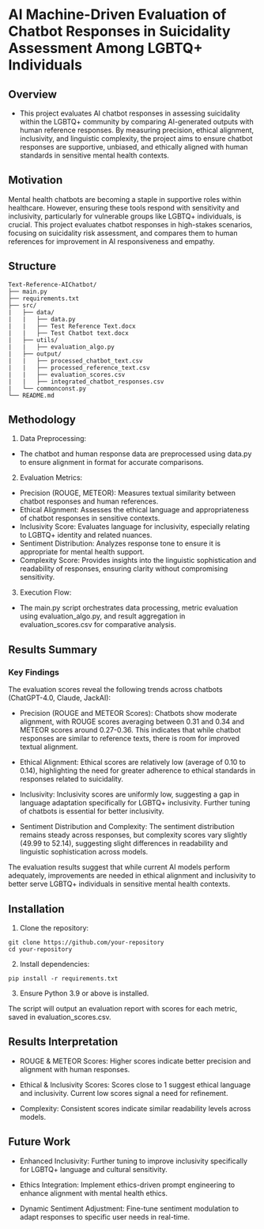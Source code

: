 # AI Machine-Driven Evaluation of Chatbot Responses in Suicidality Assessment Among LGBTQ+ Individuals

## Overview
- This project evaluates AI chatbot responses in assessing suicidality within the LGBTQ+ community by comparing AI-generated outputs with human reference responses. By measuring precision, ethical alignment, inclusivity, and linguistic complexity, the project aims to ensure chatbot responses are supportive, unbiased, and ethically aligned with human standards in sensitive mental health contexts.

## Motivation

Mental health chatbots are becoming a staple in supportive roles within healthcare. However, ensuring these tools respond with sensitivity and inclusivity, particularly for vulnerable groups like LGBTQ+ individuals, is crucial. This project evaluates chatbot responses in high-stakes scenarios, focusing on suicidality risk assessment, and compares them to human references for improvement in AI responsiveness and empathy.

## Structure
```
Text-Reference-AIChatbot/
├── main.py
├── requirements.txt
├── src/
|   ├── data/
|   |   ├── data.py
|   |   ├── Test Reference Text.docx
|   |   ├── Test Chatbot text.docx
|   ├── utils/
|   |   ├── evaluation_algo.py
|   ├── output/
|   |   ├── processed_chatbot_text.csv
|   |   ├── processed_reference_text.csv
|   |   ├── evaluation_scores.csv
|   |   ├── integrated_chatbot_responses.csv
|   └── commonconst.py
└── README.md
```

## Methodology
1. Data Preprocessing:
- The chatbot and human response data are preprocessed using data.py to ensure alignment in format for accurate comparisons.

2. Evaluation Metrics:
- Precision (ROUGE, METEOR): Measures textual similarity between chatbot responses and human references.
- Ethical Alignment: Assesses the ethical language and appropriateness of chatbot responses in sensitive contexts.
- Inclusivity Score: Evaluates language for inclusivity, especially relating to LGBTQ+ identity and related nuances.
- Sentiment Distribution: Analyzes response tone to ensure it is appropriate for mental health support.
- Complexity Score: Provides insights into the linguistic sophistication and readability of responses, ensuring clarity without compromising sensitivity.

3. Execution Flow:
- The main.py script orchestrates data processing, metric evaluation using evaluation_algo.py, and result aggregation in evaluation_scores.csv for comparative analysis.

## Results Summary
### Key Findings

The evaluation scores reveal the following trends across chatbots (ChatGPT-4.0, Claude, JackAI):
- Precision (ROUGE and METEOR Scores): Chatbots show moderate alignment, with ROUGE scores averaging between 0.31 and 0.34 and METEOR scores around 0.27-0.36. This indicates that while chatbot responses are similar to reference texts, there is room for improved textual alignment.

- Ethical Alignment: Ethical scores are relatively low (average of 0.10 to 0.14), highlighting the need for greater adherence to ethical standards in responses related to suicidality.

- Inclusivity: Inclusivity scores are uniformly low, suggesting a gap in language adaptation specifically for LGBTQ+ inclusivity. Further tuning of chatbots is essential for better inclusivity.

- Sentiment Distribution and Complexity: The sentiment distribution remains steady across responses, but complexity scores vary slightly (49.99 to 52.14), suggesting slight differences in readability and linguistic sophistication across models.

The evaluation results suggest that while current AI models perform adequately, improvements are needed in ethical alignment and inclusivity to better serve LGBTQ+ individuals in sensitive mental health contexts.

## Installation

1. Clone the repository:
```
git clone https://github.com/your-repository
cd your-repository
```

2.	Install dependencies:
```
pip install -r requirements.txt
```

3.	Ensure Python 3.9 or above is installed.

The script will output an evaluation report with scores for each metric, saved in evaluation_scores.csv.

## Results Interpretation

- ROUGE & METEOR Scores: Higher scores indicate better precision and alignment with human responses.

- Ethical & Inclusivity Scores: Scores close to 1 suggest ethical language and inclusivity. Current low scores signal a need for refinement.

- Complexity: Consistent scores indicate similar readability levels across models.

## Future Work

- Enhanced Inclusivity: Further tuning to improve inclusivity specifically for LGBTQ+ language and cultural sensitivity.

- Ethics Integration: Implement ethics-driven prompt engineering to enhance alignment with mental health ethics.

- Dynamic Sentiment Adjustment: Fine-tune sentiment modulation to adapt responses to specific user needs in real-time.